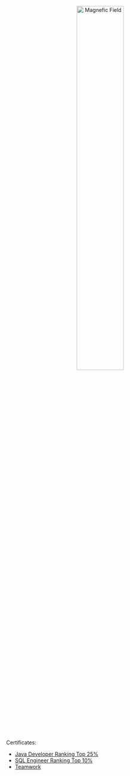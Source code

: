 
<p align="center">
  <img src="./tesla.jpg" alt="Magnefic Field" width="50%" height="auto"/>
</p>

<p>
  Certificates:
  <ul>
    <li><a href="https://www.testdome.com/certificates/b8ab1e3927004a06b73f4723efdfc727">Java Developer Ranking Top 25%</a></li>
    <li><a href="https://www.testdome.com/certificates/1fb17d3bb6774294af614aa2c88ae573">SQL Engineer Ranking Top 10%</a></li>
    <li><a href="https://www.testdome.com/certificates/1bdc6d1a2fb143e892c90d1b0dd83f24">Teamwork</a></li>
  </ul>
</p>

<!-- 
<hr />
<div>
  <img src="https://phoneky.co.uk/thumbs/screensavers/down/animals/firelion_z6Vm13lc.gif" alt="Red Lion" width="100%" height="auto" style="margin: auto" />
  </div>
 -->

